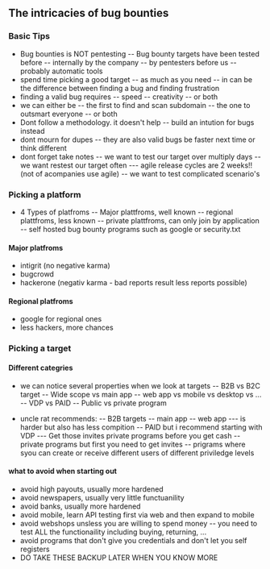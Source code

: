 
## The intricacies of bug bounties
### Basic Tips

- Bug bounties is NOT pentesting
-- Bug bounty targets have been tested before
-- internally by the company
-- by pentesters before us
-- probably automatic tools
- spend time picking a good target
-- as much as you need
-- in can be the difference between finding a bug and finding frustration
- finding a valid bug requires
-- speed
-- creativity
-- or both
- we can either be
-- the first to find and scan subdomain
-- the one to outsmart everyone
-- or both
- Dont follow a methodology. it doesn't help
-- build an intution for bugs instead
- dont mourn for dupes
-- they are also valid bugs be faster next time or think different
- dont forget take notes
-- we want to test our target over multiply days
-- we want restest our target often
--- agile release cycles are 2 weeks!! (not of acompanies use agile)
-- we want to test complicated scenario's

### Picking a platform

- 4 Types of platfroms
-- Major plattfroms, well known
-- regional plattfroms, less known
-- private plattfroms, can only join by application
-- self hosted bug bounty programs such as google or security.txt

#### Major platfroms
- intigrit (no negative karma)
- bugcrowd
- hackerone (negativ karma - bad reports result less reports possible)

#### Regional platfroms
- google for regional ones
- less hackers, more chances

### Picking a target

#### Different categries
- we can notice several properties when we look at targets
-- B2B vs B2C target
-- Wide scope vs main app
-- web app vs mobile vs desktop vs ...
-- VDP vs PAID
-- Public vs private program

- uncle rat recommends:
-- B2B targets
-- main app
-- web app
--- is harder but also has less compition
-- PAID but i recommend starting with VDP
--- Get those invites private programs before you get cash
-- private programs but first you need to get invites
-- prigrams where syou can create or receive different users of different priviledge levels

#### what to avoid when starting out
- avoid high payouts, usually more hardened
- avoid newspapers, usually very little functuanility
- avoid banks, usually more hardened
- avoid mobile, learn API testing first via web and then expand to mobile
- avoid webshops unsless you are willing to spend money
-- you need to test ALL the functionaility including buying, returning, ...
- avoid programs that don't give you credentials and don't let you self registers
- DO TAKE THESE BACKUP LATER WHEN YOU KNOW MORE